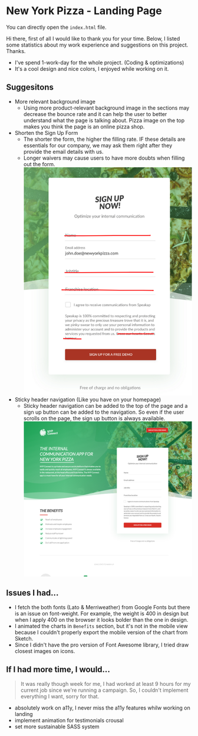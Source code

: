 # New York Pizza - Landing Page

You can directly open the `index.html` file.

Hi there, first of all I would like to thank you for your time. Below, I listed some statistics about my work experience and suggestions on this project. Thanks.

- I've spend 1-work-day for the whole project. (Coding & optimizations)
- It's a cool design and nice colors, I enjoyed while working on it.

## Suggesitons
- More relevant background image
	- Using more product-relevant background image in the sections may decrease the bounce rate and it can help the user to better understand what the page is talking about. Pizza image on the top makes you think the page is an online pizza shop.
- Shorten the Sign Up Form
	- The shorter the form, the higher the filling rate. IF these details are essentials for our company, we may ask them right after they provide the email details with us.
	- Longer waivers may cause users to have more doubts when filling out the form.
	![alt shorten signup form](suggestions/shorten-signup-form.png)
- Sticky header navigation (Like you have on your homepage)
	- Sticky header navigation can be added to the top of the page and a sign up button can be added to the navigation. So even if the user scrolls on the page, the sign up button is always available.
	![alt stick header](suggestions/sticky-header.png)

## Issues I had...
- I fetch the both fonts (Lato & Merriweather) from Google Fonts but there is an issue on font-weight. For example, the weight is 400 in design but when I apply 400 on the browser it looks bolder than the one in design.
- I animated the charts in `Benefits` section, but it's not in the mobile view because I couldn't properly export the mobile version of the chart from Sketch.
- Since I didn't have the pro version of Font Awesome library, I tried draw closest images on icons.

## If I had more time, I would...
> It was really though week for me, I had worked at least 9 hours for my current job since we're running a campaign. So, I couldn't implement everything I want, sorry for that.

- absolutely work on a11y, I never miss the a11y features whilw working on landing
- implement animation for testimonials crousal
- set more sustainable SASS system